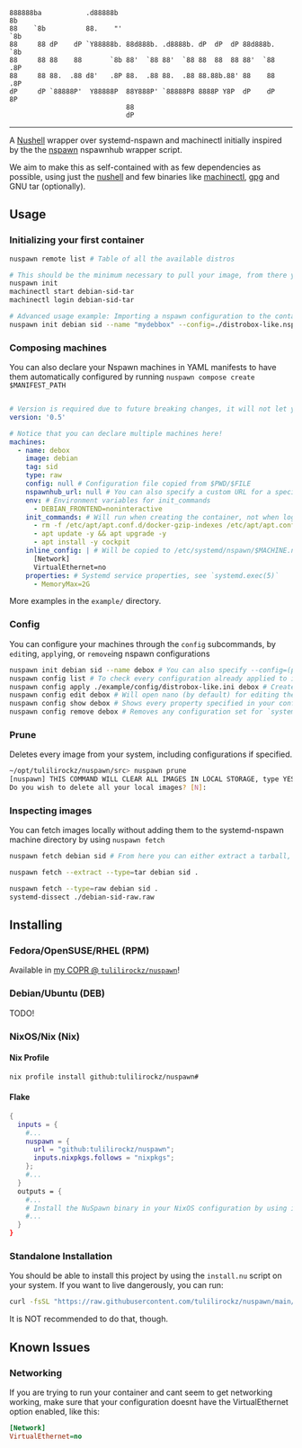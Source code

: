 ```
888888ba           .d88888b                                           8b
88    `8b          88.    "'                                          `8b
88     88 dP    dP `Y88888b. 88d888b. .d8888b. dP  dP  dP 88d888b.     `8b
88     88 88    88       `8b 88'  `88 88'  `88 88  88  88 88'  `88     .8P
88     88 88.  .88 d8'   .8P 88.  .88 88.  .88 88.88b.88' 88    88    .8P
dP     dP `88888P'  Y88888P  88Y888P' `88888P8 8888P Y8P  dP    dP    8P
                             88
                             dP
```
---

A [Nushell](https://nushell.sh) wrapper over systemd-nspawn and machinectl initially inspired by the the [nspawn](https://github.com/nspawn/nspawn/tree/master) nspawnhub wrapper script.

We aim to make this as self-contained with as few dependencies as possible, using just the [nushell](https://nushell.sh) and few binaries like [machinectl](https://www.freedesktop.org/software/systemd/man/latest/machinectl.html), [gpg](https://www.gnupg.org/) and GNU tar (optionally).

## Usage

### Initializing your first container

```bash
nuspawn remote list # Table of all the available distros

# This should be the minimum necessary to pull your image, from there you can use machinectl.
nuspawn init
machinectl start debian-sid-tar
machinectl login debian-sid-tar

# Advanced usage example: Importing a nspawn configuration to the container and verifiying using the nspawnhub gpg key
nuspawn init debian sid --name "mydebbox" --config=./distrobox-like.nspawn
```

### Composing machines

You can also declare your Nspawn machines in YAML manifests to have them automatically configured by running `nuspawn compose create $MANIFEST_PATH`

```yaml

# Version is required due to future breaking changes, it will not let you use old versions on newer versions, not letting you just break the application
version: '0.5'

# Notice that you can declare multiple machines here!
machines: 
  - name: debox
    image: debian
    tag: sid
    type: raw
    config: null # Configuration file copied from $PWD/$FILE
    nspawnhub_url: null # You can also specify a custom URL for a specific image
    env: # Environment variables for init_commands
      - DEBIAN_FRONTEND=noninteractive
    init_commands: # Will run when creating the container, not when logging in through machinectl login 
      - rm -f /etc/apt/apt.conf.d/docker-gzip-indexes /etc/apt/apt.conf.d/docker-no-languages
      - apt update -y && apt upgrade -y 
      - apt install -y cockpit
    inline_config: | # Will be copied to /etc/systemd/nspawn/$MACHINE.nspawn before anything runs, more info in `systemd.nspawn(5)`
      [Network]
      VirtualEthernet=no
    properties: # Systemd service properties, see `systemd.exec(5)`
      - MemoryMax=2G
```

More examples in the `example/` directory.

### Config

You can configure your machines through the `config` subcommands, by `edit`ing, `apply`ing, or `remove`ing nspawn configurations

```bash
nuspawn init debian sid --name debox # You can also specify --config=(path) to set up a configuration when initializing
nuspawn config list # To check every configuration already applied to images
nuspawn config apply ./example/config/distrobox-like.ini debox # Creates a configuration for the machine after install
nuspawn config edit debox # Will open nano (by default) for editing the machine's configuration file
nuspawn config show debox # Shows every property specified in your configuration in a fancy table
nuspawn config remove debox # Removes any configuration set for `systemd-nspawn@debox.service`
```

### Prune

Deletes every image from your system, including configurations if specified.

```bash
~/opt/tulilirockz/nuspawn/src> nuspawn prune
[nuspawn] THIS COMMAND WILL CLEAR ALL IMAGES IN LOCAL STORAGE, type YES if you agree to delete everything
Do you wish to delete all your local images? [N]:
```

### Inspecting images

You can fetch images locally without adding them to the systemd-nspawn machine directory by using `nuspawn fetch`

```bash
nuspawn fetch debian sid # From here you can either extract a tarball, or use mount.ddi to check the image contents

nuspawn fetch --extract --type=tar debian sid .

nuspawn fetch --type=raw debian sid .
systemd-dissect ./debian-sid-raw.raw
```

## Installing

### Fedora/OpenSUSE/RHEL (RPM)

Available in [my COPR @ `tulilirockz/nuspawn`](https://copr.fedorainfracloud.org/tulilirockz)!

### Debian/Ubuntu (DEB)

TODO!

### NixOS/Nix (Nix)

#### Nix Profile

```bash
nix profile install github:tulilirockz/nuspawn#
```

#### Flake

```nix
{
  inputs = {
    #...
    nuspawn = {
      url = "github:tulilirockz/nuspawn";
      inputs.nixpkgs.follows = "nixpkgs";
    };
    #...
  }
  outputs = {
    #...
    # Install the NuSpawn binary in your NixOS configuration by using inputs.nuspawn.packages.${pkgs.system}.nuspawn in environment.systemPackages
    #...
  }
}
```

### Standalone Installation

You should be able to install this project by using the `install.nu` script on your system. If you want to live dangerously, you can run:

```bash
curl -fsSL "https://raw.githubusercontent.com/tulilirockz/nuspawn/main/install.nu" | nu
```

It is NOT recommended to do that, though.

## Known Issues

### Networking

If you are trying to run your container and cant seem to get networking working, make sure that your configuration doesnt have the VirtualEthernet option enabled, like this:

```ini
[Network]
VirtualEthernet=no
```

